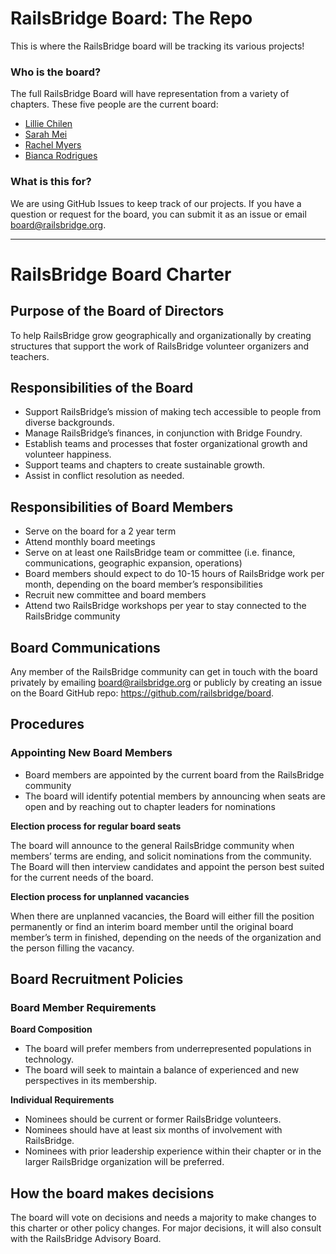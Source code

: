 # RailsBridge Board: The Repo

This is where the RailsBridge board will be tracking its various projects!

### Who is the board?

The full RailsBridge Board will have representation from a variety of chapters. These five people are the current board:

* [Lillie Chilen](http://www.lilliechilen.com)
* [Sarah Mei](https://twitter.com/sarahmei)
* [Rachel Myers](https://twitter.com/rachelmyers)
* [Bianca Rodrigues](https://www.linkedin.com/in/biancarodrigues)

### What is this for? 

We are using GitHub Issues to keep track of our projects. If you have a question or request for the board, you can submit it as an issue or email board@railsbridge.org.

---

# RailsBridge Board Charter

## Purpose of the Board of Directors

To help RailsBridge grow geographically and organizationally by creating structures that support the work of RailsBridge volunteer organizers and teachers.

## Responsibilities of the Board

* Support RailsBridge’s mission of making tech accessible to people from diverse backgrounds.
* Manage RailsBridge’s finances, in conjunction with Bridge Foundry.
* Establish teams and processes that foster organizational growth and volunteer happiness.
* Support teams and chapters to create sustainable growth. 
* Assist in conflict resolution as needed.

## Responsibilities of Board Members

* Serve on the board for a 2 year term
* Attend monthly board meetings 
* Serve on at least one RailsBridge team or committee (i.e. finance, communications, geographic expansion, operations)
* Board members should expect to do 10-15 hours of RailsBridge work per month, depending on the board member’s responsibilities
* Recruit new committee and board members
* Attend two RailsBridge workshops per year to stay connected to the RailsBridge community

## Board Communications

Any member of the RailsBridge community can get in touch with the board privately by emailing board@railsbridge.org or publicly by creating an issue on the Board GitHub repo: https://github.com/railsbridge/board.


## Procedures

### Appointing New Board Members

* Board members are appointed by the current board from the RailsBridge community
* The board will identify potential members by announcing when seats are open and by reaching out to chapter leaders for nominations

**Election process for regular board seats**

The board will announce to the general RailsBridge community when members’ terms are ending, and solicit nominations from the community. The Board will then interview candidates and appoint the person best suited for the current needs of the board. 

**Election process for unplanned vacancies**

When there are unplanned vacancies, the Board will either fill the position permanently or find an interim board member until the original board member’s term in finished, depending on the needs of the organization and the person filling the vacancy.

## Board Recruitment Policies

### Board Member Requirements

**Board Composition**

* The board will prefer members from underrepresented populations in technology.
* The board will seek to maintain a balance of experienced and new perspectives in its membership.

**Individual Requirements**

* Nominees should be current or former RailsBridge volunteers.
* Nominees should have at least six months of involvement with RailsBridge.
* Nominees with prior leadership experience within their chapter or in the larger RailsBridge organization will be preferred.

## How the board makes decisions

The board will vote on decisions and needs a majority to make changes to this charter or other policy changes. For major decisions, it will also consult with the RailsBridge Advisory Board.

